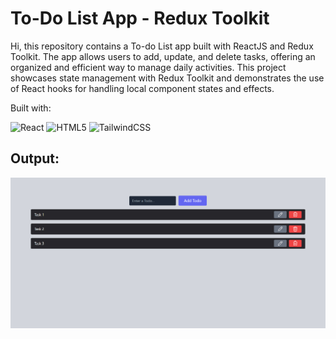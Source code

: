 # To-Do List App - Redux Toolkit 
Hi, this repository contains a To-do List app built with ReactJS and Redux Toolkit. The app allows users to add, update, and delete tasks, offering an organized and efficient way to manage daily activities. This project showcases state management with Redux Toolkit and demonstrates the use of React hooks for handling local component states and effects.

Built with:

![React](https://img.shields.io/badge/react-%2320232a.svg?style=for-the-badge&logo=react&logoColor=%2361DAFB) ![HTML5](https://img.shields.io/badge/html5-%23E34F26.svg?style=for-the-badge&logo=html5&logoColor=white) ![TailwindCSS](https://img.shields.io/badge/tailwindcss-%2338B2AC.svg?style=for-the-badge&logo=tailwind-css&logoColor=white)

## Output:

![Output](./src/assets/output.jpg)